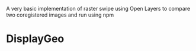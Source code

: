 A very basic implementation of raster swipe using Open Layers to compare two coregistered images and run using npm
# DisplayGeo
